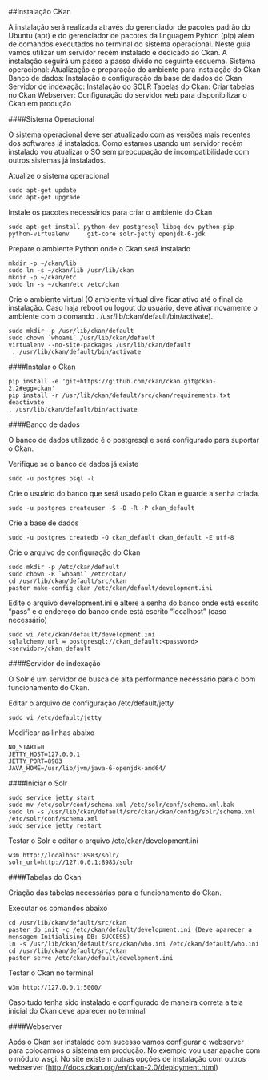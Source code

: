 ##Instalação CKan

A instalação será realizada através do gerenciador de pacotes padrão do Ubuntu (apt) e do gerenciador de pacotes da linguagem Pyhton (pip) além de comandos executados no terminal do sistema operacional. Neste guia vamos utilizar um servidor recém instalado e dedicado ao Ckan. A instalação seguirá um passo a passo divido no seguinte esquema.
Sistema operacional: Atualização e preparação do ambiente para instalação do Ckan
Banco de dados: Instalação e configuração da base de dados do Ckan
Servidor de indexação: Instalação do SOLR
Tabelas do Ckan: Criar tabelas no Ckan
Webserver: Configuração do servidor web para disponibilizar o Ckan em produção


####Sistema Operacional

O sistema operacional deve ser atualizado com as versões mais recentes dos softwares já instalados. 
Como estamos usando um servidor recém instalado vou atualizar o SO sem preocupação de incompatibilidade com outros sistemas já instalados.

Atualize o sistema operacional
```
sudo apt-get update
sudo apt-get upgrade
```

Instale os pacotes necessários para criar o ambiente do Ckan
```
sudo apt-get install python-dev postgresql libpq-dev python-pip python-virtualenv     git-core solr-jetty openjdk-6-jdk
```

Prepare o ambiente Python onde o Ckan será instalado
```
mkdir -p ~/ckan/lib
sudo ln -s ~/ckan/lib /usr/lib/ckan
mkdir -p ~/ckan/etc
sudo ln -s ~/ckan/etc /etc/ckan
```

Crie o ambiente virtual (O ambiente virtual dive ficar ativo até o final da instalação. Caso haja reboot ou logout do usuário, deve ativar novamente o ambiente com o comando . /usr/lib/ckan/default/bin/activate).
```
sudo mkdir -p /usr/lib/ckan/default
sudo chown `whoami` /usr/lib/ckan/default
virtualenv --no-site-packages /usr/lib/ckan/default
 . /usr/lib/ckan/default/bin/activate
```

####Instalar o Ckan
```
pip install -e 'git+https://github.com/ckan/ckan.git@ckan-2.2#egg=ckan'
pip install -r /usr/lib/ckan/default/src/ckan/requirements.txt
deactivate
. /usr/lib/ckan/default/bin/activate
```

####Banco de dados

O banco de dados utilizado é o postgresql e será configurado para suportar o Ckan.

Verifique se o banco de dados já existe
```
sudo -u postgres psql -l
```

Crie o usuário do banco que será usado pelo Ckan e guarde a senha criada.
```
sudo -u postgres createuser -S -D -R -P ckan_default
```
    
Crie a base de dados
```
sudo -u postgres createdb -O ckan_default ckan_default -E utf-8
```

Crie o arquivo de configuração do Ckan
```
sudo mkdir -p /etc/ckan/default
sudo chown -R `whoami` /etc/ckan/
cd /usr/lib/ckan/default/src/ckan
paster make-config ckan /etc/ckan/default/development.ini
```

Edite o arquivo development.ini e altere a senha do banco onde está escrito “pass” e o endereço do banco onde está escrito “localhost” (caso necessário)
```
sudo vi /etc/ckan/default/development.ini
sqlalchemy.url = postgresql://ckan_default:<password><servidor>/ckan_default
```
 
####Servidor de indexação

O Solr é um servidor de busca de alta performance necessário para o bom funcionamento do Ckan.

Editar o arquivo de configuração /etc/default/jetty 
```
sudo vi /etc/default/jetty
```

Modificar as linhas abaixo
```
NO_START=0   
JETTY_HOST=127.0.0.1
JETTY_PORT=8983
JAVA_HOME=/usr/lib/jvm/java-6-openjdk-amd64/
```

####Iniciar o Solr

```
sudo service jetty start
sudo mv /etc/solr/conf/schema.xml /etc/solr/conf/schema.xml.bak
sudo ln -s /usr/lib/ckan/default/src/ckan/ckan/config/solr/schema.xml /etc/solr/conf/schema.xml
sudo service jetty restart
```


Testar o Solr e editar o arquivo /etc/ckan/development.ini
```
w3m http://localhost:8983/solr/
solr_url=http://127.0.0.1:8983/solr
```

####Tabelas do Ckan

Criação das tabelas necessárias para o funcionamento do Ckan.

Executar os comandos abaixo
```
cd /usr/lib/ckan/default/src/ckan
paster db init -c /etc/ckan/default/development.ini (Deve aparecer a mensagem Initialising DB: SUCCESS)
ln -s /usr/lib/ckan/default/src/ckan/who.ini /etc/ckan/default/who.ini
cd /usr/lib/ckan/default/src/ckan
paster serve /etc/ckan/default/development.ini
```

Testar o Ckan no terminal
```
w3m http://127.0.0.1:5000/
```

Caso tudo tenha sido instalado e configurado de maneira correta a tela inicial do Ckan deve aparecer no terminal


####Webserver

Após o Ckan ser instalado com sucesso vamos configurar o webserver para colocarmos o sistema em produção. 
No exemplo vou usar apache com o módulo wsgi. No site existem outras opções de instalação com outros webserver (http://docs.ckan.org/en/ckan-2.0/deployment.html)




